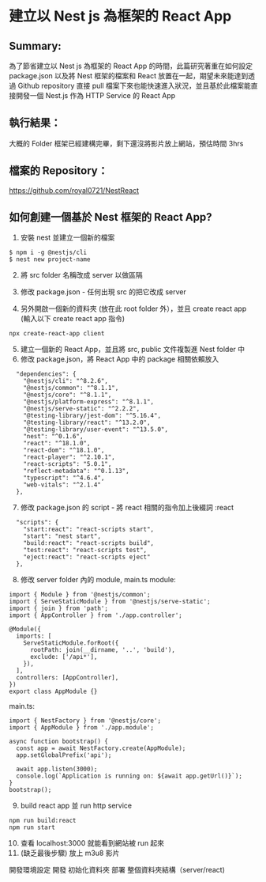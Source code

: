 # 建立以 Nest js 為框架的 React App

## Summary:
為了節省建立以 Nest js 為框架的 React App 的時間，此篇研究著重在如何設定 package.json 以及將 Nest 框架的檔案和 React 放置在一起，期望未來能達到透過 Github repository 直接 pull 檔案下來也能快速進入狀況，並且基於此檔案能直接開發一個 Nest.js 作為 HTTP Service 的 React App 

## 執行結果：
大概的 Folder 框架已經建構完畢，剩下還沒將影片放上網站，預估時間 3hrs
## 檔案的 Repository：

https://github.com/royal0721/NestReact

## 如何創建一個基於 Nest 框架的 React App?

1. 安裝 nest 並建立一個新的檔案
```
$ npm i -g @nestjs/cli
$ nest new project-name
```
2. 將 src folder 名稱改成 server 以做區隔

3. 修改 package.json - 任何出現 src 的把它改成 server
4. 另外開啟一個新的資料夾 (放在此 root folder 外），並且 create react app (輸入以下 create react app 指令)

`npx create-react-app client`

5. 建立一個新的 React App，並且將 src, public 文件複製進 Nest folder 中
6. 修改 package.json，將 React App 中的 package 相關依賴放入 
```
  "dependencies": {
    "@nestjs/cli": "^8.2.6",
    "@nestjs/common": "^8.1.1",
    "@nestjs/core": "^8.1.1",
    "@nestjs/platform-express": "^8.1.1",
    "@nestjs/serve-static": "^2.2.2",
    "@testing-library/jest-dom": "^5.16.4",
    "@testing-library/react": "^13.2.0",
    "@testing-library/user-event": "^13.5.0",
    "nest": "^0.1.6",
    "react": "^18.1.0",
    "react-dom": "^18.1.0",
    "react-player": "^2.10.1",
    "react-scripts": "5.0.1",
    "reflect-metadata": "^0.1.13",
    "typescript": "^4.6.4",
    "web-vitals": "^2.1.4"
  },
```

7. 修改 package.json 的 script - 將 react 相關的指令加上後綴詞 :react
```
  "scripts": {
    "start:react": "react-scripts start",
    "start": "nest start",
    "build:react": "react-scripts build",
    "test:react": "react-scripts test",
    "eject:react": "react-scripts eject"
  },
```
8. 修改 server folder 內的  module, main.ts 
module:
```
import { Module } from '@nestjs/common';
import { ServeStaticModule } from '@nestjs/serve-static';
import { join } from 'path';
import { AppController } from './app.controller';

@Module({
  imports: [
    ServeStaticModule.forRoot({
      rootPath: join(__dirname, '..', 'build'),
      exclude: ['/api*'],
    }),
  ],
  controllers: [AppController],
})
export class AppModule {}
```
main.ts:
```
import { NestFactory } from '@nestjs/core';
import { AppModule } from './app.module';

async function bootstrap() {
  const app = await NestFactory.create(AppModule);
  app.setGlobalPrefix('api');

  await app.listen(3000);
  console.log(`Application is running on: ${await app.getUrl()}`);
}
bootstrap();
```

9. build react app 並 run http service
```
npm run build:react
npm run start
```
10. 查看 localhost:3000 就能看到網站被 run 起來
11. (缺乏最後步驟) 放上 m3u8 影片

開發環境設定 開發 初始化資料夾 部署 整個資料夾結構（server/react)
